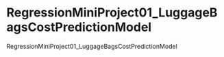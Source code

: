 # RegressionMiniProject01_LuggageBagsCostPredictionModel
RegressionMiniProject01_LuggageBagsCostPredictionModel

